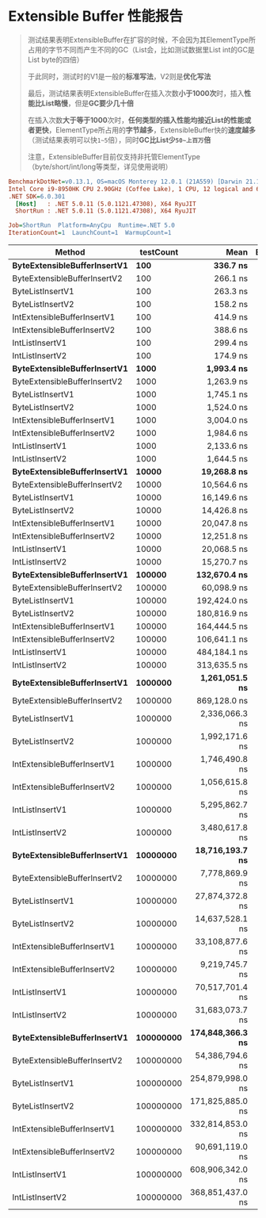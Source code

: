 # Extensible Buffer 性能报告

> 测试结果表明ExtensibleBuffer在扩容的时候，不会因为其ElementType所占用的字节不同而产生不同的GC（List会，比如测试数据里List int的GC是List byte的四倍）
>
> 于此同时，测试时的V1是一般的**标准写法**，V2则是**优化写法**
>
> 最后，测试结果表明ExtensibleBuffer在插入次数**小于1000次**时，插入**性能比List略慢**，但是**GC要少几十倍**
>
> 在插入次数**大于等于1000**次时，**任何类型的插入性能均接近List的性能或者更快**，ElementType所占用的**字节越多**，ExtensibleBuffer快的**速度越多**（测试结果表明可以快```1~5```倍），同时**GC比List少```50~上百万```倍**
>
> 注意，ExtensibleBuffer目前仅支持非托管ElementType（byte/short/int/long等类型，详见使用说明）

``` ini
BenchmarkDotNet=v0.13.1, OS=macOS Monterey 12.0.1 (21A559) [Darwin 21.1.0]
Intel Core i9-8950HK CPU 2.90GHz (Coffee Lake), 1 CPU, 12 logical and 6 physical cores
.NET SDK=6.0.301
  [Host]   : .NET 5.0.11 (5.0.1121.47308), X64 RyuJIT
  ShortRun : .NET 5.0.11 (5.0.1121.47308), X64 RyuJIT

Job=ShortRun  Platform=AnyCpu  Runtime=.NET 5.0  
IterationCount=1  LaunchCount=1  WarmupCount=1  

```

| Method                           | testCount     |                 Mean |  Error |      Gen 0 |      Gen 1 |      Gen 2 |       Allocated |
| -------------------------------- | ------------- | -------------------: | -----: | ---------: | ---------: | ---------: | --------------: |
| **ByteExtensibleBufferInsertV1** | **100**       |         **336.7 ns** | **NA** | **0.0067** | **0.0033** | **0.0005** |        **40 B** |
| ByteExtensibleBufferInsertV2     | 100           |             266.1 ns |     NA |     0.0062 |     0.0029 |     0.0010 |            40 B |
| ByteListInsertV1                 | 100           |             263.3 ns |     NA |     0.0687 |          - |          - |           432 B |
| ByteListInsertV2                 | 100           |             158.2 ns |     NA |     0.0253 |          - |          - |           160 B |
| IntExtensibleBufferInsertV1      | 100           |             414.9 ns |     NA |     0.0062 |     0.0029 |     0.0010 |            40 B |
| IntExtensibleBufferInsertV2      | 100           |             388.6 ns |     NA |     0.0062 |     0.0029 |     0.0010 |            40 B |
| IntListInsertV1                  | 100           |             299.4 ns |     NA |     0.1884 |          - |          - |         1,184 B |
| IntListInsertV2                  | 100           |             174.9 ns |     NA |     0.0725 |          - |          - |           456 B |
| **ByteExtensibleBufferInsertV1** | **1000**      |       **1,993.4 ns** | **NA** | **0.0038** |      **-** |      **-** |        **40 B** |
| ByteExtensibleBufferInsertV2     | 1000          |           1,263.9 ns |     NA |     0.0057 |     0.0019 |          - |            40 B |
| ByteListInsertV1                 | 1000          |           1,745.1 ns |     NA |     0.3643 |          - |          - |         2,296 B |
| ByteListInsertV2                 | 1000          |           1,524.0 ns |     NA |     0.1678 |          - |          - |         1,056 B |
| IntExtensibleBufferInsertV1      | 1000          |           3,004.0 ns |     NA |     0.0038 |          - |          - |            40 B |
| IntExtensibleBufferInsertV2      | 1000          |           1,984.6 ns |     NA |     0.0038 |          - |          - |            40 B |
| IntListInsertV1                  | 1000          |           2,133.6 ns |     NA |     1.3390 |          - |          - |         8,424 B |
| IntListInsertV2                  | 1000          |           1,644.5 ns |     NA |     0.6447 |          - |          - |         4,056 B |
| **ByteExtensibleBufferInsertV1** | **10000**     |      **19,268.8 ns** | **NA** |      **-** |      **-** |      **-** |        **40 B** |
| ByteExtensibleBufferInsertV2     | 10000         |          10,564.6 ns |     NA |          - |          - |          - |            40 B |
| ByteListInsertV1                 | 10000         |          16,149.6 ns |     NA |     5.2490 |     0.0610 |          - |        33,112 B |
| ByteListInsertV2                 | 10000         |          14,426.8 ns |     NA |     1.6022 |          - |          - |        10,056 B |
| IntExtensibleBufferInsertV1      | 10000         |          20,047.8 ns |     NA |          - |          - |          - |            40 B |
| IntExtensibleBufferInsertV2      | 10000         |          12,251.8 ns |     NA |          - |          - |          - |            40 B |
| IntListInsertV1                  | 10000         |          20,068.5 ns |     NA |    20.8130 |     0.0305 |          - |       131,400 B |
| IntListInsertV2                  | 10000         |          15,270.7 ns |     NA |     6.3629 |          - |          - |        40,056 B |
| **ByteExtensibleBufferInsertV1** | **100000**    |     **132,670.4 ns** | **NA** |      **-** |      **-** |      **-** |        **40 B** |
| ByteExtensibleBufferInsertV2     | 100000        |          60,098.9 ns |     NA |          - |          - |          - |            41 B |
| ByteListInsertV1                 | 100000        |         192,424.0 ns |     NA |    41.5039 |    41.5039 |    41.5039 |       262,574 B |
| ByteListInsertV2                 | 100000        |         180,816.9 ns |     NA |    31.0059 |    31.0059 |    31.0059 |       100,069 B |
| IntExtensibleBufferInsertV1      | 100000        |         164,444.5 ns |     NA |          - |          - |          - |            40 B |
| IntExtensibleBufferInsertV2      | 100000        |         106,641.1 ns |     NA |          - |          - |          - |            40 B |
| IntListInsertV1                  | 100000        |         484,184.1 ns |     NA |   285.6445 |   285.6445 |   285.6445 |     1,049,077 B |
| IntListInsertV2                  | 100000        |         313,635.5 ns |     NA |   124.5117 |   124.5117 |   124.5117 |       400,098 B |
| **ByteExtensibleBufferInsertV1** | **1000000**   |   **1,261,051.5 ns** | **NA** |      **-** |      **-** |      **-** |        **42 B** |
| ByteExtensibleBufferInsertV2     | 1000000       |         869,128.0 ns |     NA |          - |          - |          - |            41 B |
| ByteListInsertV1                 | 1000000       |       2,336,066.3 ns |     NA |   496.0938 |   496.0938 |   496.0938 |     2,097,808 B |
| ByteListInsertV2                 | 1000000       |       1,992,171.6 ns |     NA |   248.0469 |   248.0469 |   248.0469 |     1,000,157 B |
| IntExtensibleBufferInsertV1      | 1000000       |       1,746,490.8 ns |     NA |          - |          - |          - |            44 B |
| IntExtensibleBufferInsertV2      | 1000000       |       1,056,615.8 ns |     NA |          - |          - |          - |            41 B |
| IntListInsertV1                  | 1000000       |       5,295,862.7 ns |     NA |  1996.0938 |  1996.0938 |  1996.0938 |     8,389,768 B |
| IntListInsertV2                  | 1000000       |       3,480,617.8 ns |     NA |   996.0938 |   996.0938 |   996.0938 |     4,000,392 B |
| **ByteExtensibleBufferInsertV1** | **10000000**  |  **18,716,193.7 ns** | **NA** |      **-** |      **-** |      **-** |        **50 B** |
| ByteExtensibleBufferInsertV2     | 10000000      |       7,778,869.9 ns |     NA |          - |          - |          - |            45 B |
| ByteListInsertV1                 | 10000000      |      27,874,372.8 ns |     NA |  1468.7500 |  1468.7500 |  1468.7500 |    33,555,781 B |
| ByteListInsertV2                 | 10000000      |      14,637,528.1 ns |     NA |   500.0000 |   500.0000 |   500.0000 |    10,000,217 B |
| IntExtensibleBufferInsertV1      | 10000000      |      33,108,877.6 ns |     NA |          - |          - |          - |           510 B |
| IntExtensibleBufferInsertV2      | 10000000      |       9,219,745.7 ns |     NA |          - |          - |          - |            50 B |
| IntListInsertV1                  | 10000000      |      70,517,701.4 ns |     NA |  3857.1429 |  3857.1429 |  3857.1429 |   134,219,966 B |
| IntListInsertV2                  | 10000000      |      31,683,073.7 ns |     NA |   937.5000 |   937.5000 |   937.5000 |    40,000,443 B |
| **ByteExtensibleBufferInsertV1** | **100000000** | **174,848,366.3 ns** | **NA** |      **-** |      **-** |      **-** |       **152 B** |
| ByteExtensibleBufferInsertV2     | 100000000     |      54,386,794.6 ns |     NA |          - |          - |          - |            99 B |
| ByteListInsertV1                 | 100000000     |     254,879,998.0 ns |     NA |  4500.0000 |  4500.0000 |  4500.0000 |   268,437,768 B |
| ByteListInsertV2                 | 100000000     |     171,825,885.0 ns |     NA |   666.6667 |   666.6667 |   666.6667 |   100,000,520 B |
| IntExtensibleBufferInsertV1      | 100000000     |     332,814,853.0 ns |     NA |          - |          - |          - |           512 B |
| IntExtensibleBufferInsertV2      | 100000000     |      90,691,119.0 ns |     NA |          - |          - |          - |           123 B |
| IntListInsertV1                  | 100000000     |     608,906,342.0 ns |     NA |  6000.0000 |  6000.0000 |  6000.0000 | 1,073,744,912 B |
| IntListInsertV2                  | 100000000     |     368,851,437.0 ns |     NA |   500.0000 |   500.0000 |   500.0000 |   400,000,540 B |

